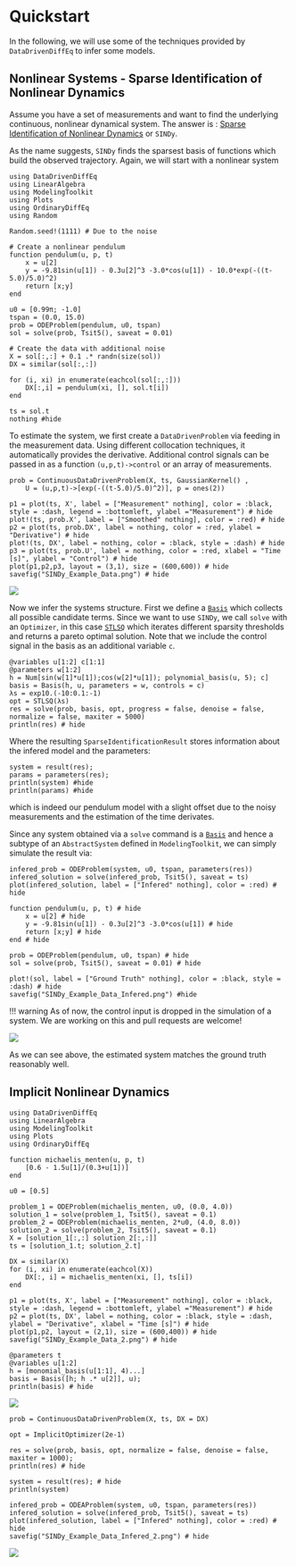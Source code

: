# Quickstart

In the following, we will use some of the techniques provided by `DataDrivenDiffEq` to infer some models.

## Nonlinear Systems - Sparse Identification of Nonlinear Dynamics

Assume you have a set of measurements and want to find the underlying continuous, nonlinear dynamical system. The answer is : [Sparse Identification of Nonlinear Dynamics](https://www.pnas.org/content/113/15/3932) or `SINDy`.

As the name suggests, `SINDy` finds the sparsest basis of functions which build the observed trajectory. Again, we will start with a nonlinear system

```@example 1
using DataDrivenDiffEq
using LinearAlgebra
using ModelingToolkit
using Plots
using OrdinaryDiffEq
using Random

Random.seed!(1111) # Due to the noise

# Create a nonlinear pendulum
function pendulum(u, p, t)
    x = u[2]
    y = -9.81sin(u[1]) - 0.3u[2]^3 -3.0*cos(u[1]) - 10.0*exp(-((t-5.0)/5.0)^2)
    return [x;y]
end

u0 = [0.99π; -1.0]
tspan = (0.0, 15.0)
prob = ODEProblem(pendulum, u0, tspan)
sol = solve(prob, Tsit5(), saveat = 0.01)

# Create the data with additional noise
X = sol[:,:] + 0.1 .* randn(size(sol))
DX = similar(sol[:,:])

for (i, xi) in enumerate(eachcol(sol[:,:]))
    DX[:,i] = pendulum(xi, [], sol.t[i])
end

ts = sol.t
nothing #hide
```
To estimate the system, we first create a `DataDrivenProblem` via feeding in the measurement data.
Using different collocation techniques, it automatically provides the derivative. Additional control signals can be passed
in as a function `(u,p,t)->control` or an array of measurements.

```@example 1
prob = ContinuousDataDrivenProblem(X, ts, GaussianKernel() ,
    U = (u,p,t)->[exp(-((t-5.0)/5.0)^2)], p = ones(2))

p1 = plot(ts, X', label = ["Measurement" nothing], color = :black, style = :dash, legend = :bottomleft, ylabel ="Measurement") # hide
plot!(ts, prob.X', label = ["Smoothed" nothing], color = :red) # hide
p2 = plot(ts, prob.DX', label = nothing, color = :red, ylabel = "Derivative") # hide
plot!(ts, DX', label = nothing, color = :black, style = :dash) # hide
p3 = plot(ts, prob.U', label = nothing, color = :red, xlabel = "Time [s]", ylabel = "Control") # hide
plot(p1,p2,p3, layout = (3,1), size = (600,600)) # hide
savefig("SINDy_Example_Data.png") # hide
```
![](SINDy_Example_Data.png)

Now we infer the systems structure. First we define a [`Basis`](@ref) which collects all possible candidate terms.
Since we want to use `SINDy`, we call `solve` with an `Optimizer`, in this case [`STLSQ`](@ref) which iterates different sparsity thresholds
and returns a pareto optimal solution. Note that we include the control signal in the basis as an additional variable `c`.
```@example 1
@variables u[1:2] c[1:1]
@parameters w[1:2]
h = Num[sin(w[1]*u[1]);cos(w[2]*u[1]); polynomial_basis(u, 5); c]
basis = Basis(h, u, parameters = w, controls = c)
λs = exp10.(-10:0.1:-1)
opt = STLSQ(λs)
res = solve(prob, basis, opt, progress = false, denoise = false, normalize = false, maxiter = 5000)
println(res) # hide
```
Where the resulting `SparseIdentificationResult` stores information about the infered model and the parameters:

```@example 1
system = result(res);
params = parameters(res);
println(system) #hide
println(params) #hide
```

which is indeed our pendulum model with a slight offset due to the noisy measurements and the estimation of the time derivates.

Since any system obtained via a `solve` command is a [`Basis`](@ref) and hence a subtype of an `AbstractSystem` defined in `ModelingToolkit`, we can simply simulate the result via:

```@example 1
infered_prob = ODEProblem(system, u0, tspan, parameters(res))
infered_solution = solve(infered_prob, Tsit5(), saveat = ts)
plot(infered_solution, label = ["Infered" nothing], color = :red) # hide

function pendulum(u, p, t) # hide
    x = u[2] # hide
    y = -9.81sin(u[1]) - 0.3u[2]^3 -3.0*cos(u[1]) # hide
    return [x;y] # hide
end # hide

prob = ODEProblem(pendulum, u0, tspan) # hide
sol = solve(prob, Tsit5(), saveat = 0.01) # hide

plot!(sol, label = ["Ground Truth" nothing], color = :black, style = :dash) # hide
savefig("SINDy_Example_Data_Infered.png") #hide
```

!!! warning
    As of now, the control input is dropped in the simulation of a system. We are working on this and pull requests are welcome!

![](SINDy_Example_Data_Infered.png)

As we can see above, the estimated system matches the ground truth reasonably well.


## Implicit Nonlinear Dynamics

```@example 2
using DataDrivenDiffEq
using LinearAlgebra
using ModelingToolkit
using Plots
using OrdinaryDiffEq

function michaelis_menten(u, p, t)
    [0.6 - 1.5u[1]/(0.3+u[1])]
end

u0 = [0.5]

problem_1 = ODEProblem(michaelis_menten, u0, (0.0, 4.0))
solution_1 = solve(problem_1, Tsit5(), saveat = 0.1)
problem_2 = ODEProblem(michaelis_menten, 2*u0, (4.0, 8.0))
solution_2 = solve(problem_2, Tsit5(), saveat = 0.1)
X = [solution_1[:,:] solution_2[:,:]]
ts = [solution_1.t; solution_2.t]

DX = similar(X)
for (i, xi) in enumerate(eachcol(X))
    DX[:, i] = michaelis_menten(xi, [], ts[i])
end

p1 = plot(ts, X', label = ["Measurement" nothing], color = :black, style = :dash, legend = :bottomleft, ylabel ="Measurement") # hide
p2 = plot(ts, DX', label = nothing, color = :black, style = :dash, ylabel = "Derivative", xlabel = "Time [s]") # hide
plot(p1,p2, layout = (2,1), size = (600,400)) # hide
savefig("SINDy_Example_Data_2.png") # hide

@parameters t
@variables u[1:2]
h = [monomial_basis(u[1:1], 4)...]
basis = Basis([h; h .* u[2]], u);
println(basis) # hide
```

![](SINDy_Example_Data_2.png)

```@example 2
prob = ContinuousDataDrivenProblem(X, ts, DX = DX)

opt = ImplicitOptimizer(2e-1)

res = solve(prob, basis, opt, normalize = false, denoise = false, maxiter = 1000);
println(res) # hide
```

```@example 2
system = result(res); # hide
println(system)
```

```@example 2
infered_prob = ODEAProblem(system, u0, tspan, parameters(res))
infered_solution = solve(infered_prob, Tsit5(), saveat = ts)
plot(infered_solution, label = ["Infered" nothing], color = :red) # hide
savefig("SINDy_Example_Data_Infered_2.png") # hide
```

![](SINDy_Example_Data_Infered_2.png)
